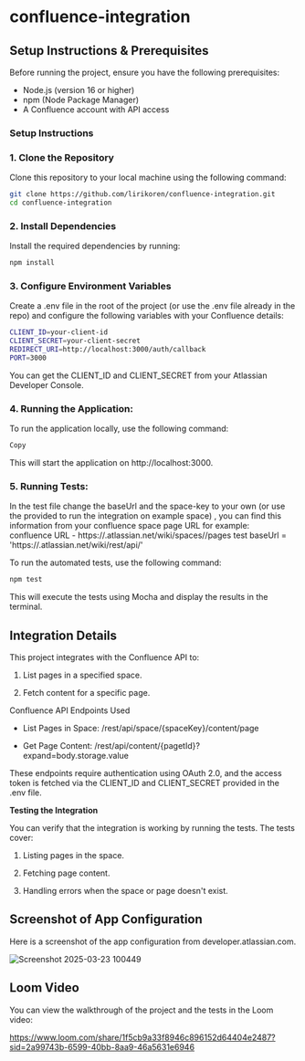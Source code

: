 # confluence-integration
## Setup Instructions & Prerequisites

Before running the project, ensure you have the following prerequisites:

- Node.js (version 16 or higher)
- npm (Node Package Manager)
- A Confluence account with API access

### Setup Instructions

### 1. Clone the Repository

Clone this repository to your local machine using the following command:

```bash
git clone https://github.com/lirikoren/confluence-integration.git
cd confluence-integration
```
### 2. Install Dependencies

Install the required dependencies by running:

```bash
npm install
```

### 3. Configure Environment Variables
Create a .env file in the root of the project (or use the .env file already in the repo) and configure the following variables with your Confluence details:
```bash
CLIENT_ID=your-client-id
CLIENT_SECRET=your-client-secret
REDIRECT_URI=http://localhost:3000/auth/callback
PORT=3000
```
You can get the CLIENT_ID and CLIENT_SECRET from your Atlassian Developer Console.

### 4. Running the Application:
To run the application locally, use the following command:

```bash
Copy
```
This will start the application on http://localhost:3000.

### 5. Running Tests:
In the test file change the baseUrl and the space-key to your own (or use the provided to run the integration on example space) , you can find this information from your confluence space page URL 
for example:  
   confluence URL - https://<your-domain>.atlassian.net/wiki/spaces/<space-key>/pages
   test baseUrl = 'https://<your-domain>.atlassian.net/wiki/rest/api/'
   
To run the automated tests, use the following command:
```bash
npm test
```
This will execute the tests using Mocha and display the results in the terminal.

## Integration Details


This project integrates with the Confluence API to:

   1. List pages in a specified space.

   2. Fetch content for a specific page.

Confluence API Endpoints Used
   * List Pages in Space: /rest/api/space/{spaceKey}/content/page

   * Get Page Content: /rest/api/content/{pagetId}?expand=body.storage.value

These endpoints require authentication using OAuth 2.0, and the access token is fetched via the CLIENT_ID and CLIENT_SECRET provided in the .env file.

**Testing the Integration**

You can verify that the integration is working by running the tests. The tests cover:

   1. Listing pages in the space.

   2. Fetching page content.

   3. Handling errors when the space or page doesn't exist.
      

## Screenshot of App Configuration


Here is a screenshot of the app configuration from developer.atlassian.com.

![Screenshot 2025-03-23 100449](https://github.com/user-attachments/assets/3c815ac1-6eb2-4adb-8171-6939231d9da0)


##  Loom Video

You can view the walkthrough of the project and the tests in the Loom video:

https://www.loom.com/share/1f5cb9a33f8946c896152d64404e2487?sid=2a99743b-6599-40bb-8aa9-46a5631e6946
